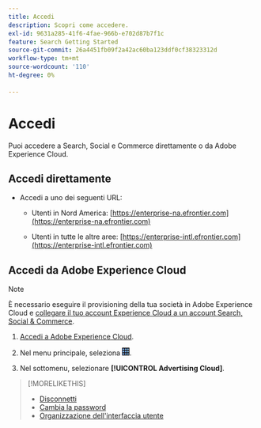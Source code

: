 ```yaml
---
title: Accedi
description: Scopri come accedere.
exl-id: 9631a285-41f6-4fae-966b-e702d87b7f1c
feature: Search Getting Started
source-git-commit: 26a4451fb09f2a42ac60ba123ddf0cf38323312d
workflow-type: tm+mt
source-wordcount: '110'
ht-degree: 0%

---
```


# Accedi

Puoi accedere a Search, Social e Commerce direttamente o da Adobe Experience Cloud.

## Accedi direttamente

* Accedi a uno dei seguenti URL:

   * Utenti in Nord America: [https://enterprise-na.efrontier.com](https://enterprise-na.efrontier.com)

   * Utenti in tutte le altre aree: [https://enterprise-intl.efrontier.com](https://enterprise-intl.efrontier.com)

## Accedi da Adobe Experience Cloud

>[!NOTE]
>
>È necessario eseguire il provisioning della tua società in Adobe Experience Cloud e [collegare il tuo account Experience Cloud a un account Search, Social &amp; Commerce](https://experiencecloud.adobe.com/resources/help/en_US/mcloud/organizations.html).

1. [Accedi a Adobe Experience Cloud](https://experienceleague.adobe.com/docs/core-services/interface/experience-cloud.html#signin).

1. Nel menu principale, seleziona ![Selettore soluzione](/help/search-social-commerce/assets/menu-icon.png "Selettore soluzione").

1. Nel sottomenu, selezionare **[!UICONTROL Advertising Cloud]**.

>[!MORELIKETHIS]
>
>* [Disconnetti](sign-out.md)
>* [Cambia la password](/help/search-social-commerce/tools/password-change.md)
>* [Organizzazione dell&#39;interfaccia utente](user-interface.md)
